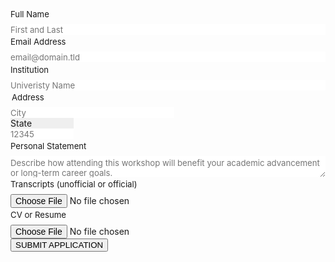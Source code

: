 <form id="fs-frm" name="registration-form" accept-charset="utf-8" action="https://formspree.io/f/mnqlnokr" method="post" enctype="multipart/form-data">
  <fieldset id="fs-frm-inputs">
    <label for="full-name">Full Name</label>
    <input type="text" name="name" id="full-name" placeholder="First and Last" required="">
    <label for="email-address">Email Address</label>
    <input type="email" name="_replyto" id="email-address" placeholder="email@domain.tld" required="">
    <label for="institution-id">Institution</label>
   <input type="text" name="institution" id="institution-id" placeholder="Univeristy Name" required="">
    <fieldset class="locale">
      <legend>Address</legend>
      <input type="text" name="city" placeholder="City" required="">
      <select name="state" required="">
        <option value="Select" selected="" disabled="">State</option>
      	<option value="AL">Alabama</option>
      	<option value="AK">Alaska</option>
      	<option value="AZ">Arizona</option>
      	<option value="AR">Arkansas</option>
      	<option value="CA">California</option>
      	<option value="CO">Colorado</option>
      	<option value="CT">Connecticut</option>
      	<option value="DE">Delaware</option>
      	<option value="DC">District Of Columbia</option>
      	<option value="FL">Florida</option>
      	<option value="GA">Georgia</option>
      	<option value="HI">Hawaii</option>
      	<option value="ID">Idaho</option>
      	<option value="IL">Illinois</option>
      	<option value="IN">Indiana</option>
      	<option value="IA">Iowa</option>
      	<option value="KS">Kansas</option>
      	<option value="KY">Kentucky</option>
      	<option value="LA">Louisiana</option>
      	<option value="ME">Maine</option>
      	<option value="MD">Maryland</option>
      	<option value="MA">Massachusetts</option>
      	<option value="MI">Michigan</option>
      	<option value="MN">Minnesota</option>
      	<option value="MS">Mississippi</option>
      	<option value="MO">Missouri</option>
      	<option value="MT">Montana</option>
      	<option value="NE">Nebraska</option>
      	<option value="NV">Nevada</option>
      	<option value="NH">New Hampshire</option>
      	<option value="NJ">New Jersey</option>
      	<option value="NM">New Mexico</option>
      	<option value="NY">New York</option>
      	<option value="NC">North Carolina</option>
      	<option value="ND">North Dakota</option>
      	<option value="OH">Ohio</option>
      	<option value="OK">Oklahoma</option>
      	<option value="OR">Oregon</option>
      	<option value="PA">Pennsylvania</option>
      	<option value="RI">Rhode Island</option>
      	<option value="SC">South Carolina</option>
      	<option value="SD">South Dakota</option>
      	<option value="TN">Tennessee</option>
      	<option value="TX">Texas</option>
      	<option value="UT">Utah</option>
      	<option value="VT">Vermont</option>
      	<option value="VA">Virginia</option>
      	<option value="WA">Washington</option>
      	<option value="WV">West Virginia</option>
      	<option value="WI">Wisconsin</option>
      	<option value="WY">Wyoming</option>
      </select>
      <input type="text" name="postal-code" placeholder="12345" required="">
    </fieldset>
    <label for="note">Personal Statement</label>
    <textarea rows="2" name="note" id="note" placeholder="Describe how attending this workshop will benefit your academic advancement or long-term career goals."></textarea>
    <input type="hidden" name="_subject" id="email-subject" value="Registration Form Submission">
      <label for="attachment1">Transcripts (unofficial or official)</label>
 <input type="file" name="attachment1" accept=".doc,.docx,.pdf">
         <label for="attachment2">CV or Resume</label>
 <input type="file" name="attachment2" accept=".doc,.docx,.pdf">
 <button type="submit">SUBMIT APPLICATION</button><style>/* reset */
#fs-frm input,
#fs-frm select,
#fs-frm textarea,
#fs-frm fieldset,
#fs-frm optgroup,
#fs-frm label,
#fs-frm #card-element:disabled {
  font-family: inherit;
  font-size: 100%;
  color: inherit;
  border: none;
  border-radius: 0;
  display: block;
  width: 100%;
  padding: 0;
  margin: 0;
  -webkit-appearance: none;
  -moz-appearance: none;
}
#fs-frm label,
#fs-frm legend,
#fs-frm ::placeholder {
  font-size: .825rem;
  margin-bottom: .5rem;
  padding-top: .2rem;
  display: flex;
  align-items: baseline;
}

/* border, padding, margin, width */
#fs-frm input,
#fs-frm select,
#fs-frm textarea,
#fs-frm #card-element {
  border: 1px solid rgba(0,0,0,0.2);
  background-color: rgba(255,255,255,0.9);
  padding: .75em 1rem;
  margin-bottom: 1.5rem;
}
#fs-frm input:focus,
#fs-frm select:focus,
#fs-frm textarea:focus {
  background-color: white;
  outline-style: solid;
  outline-width: thin;
  outline-color: gray;
  outline-offset: -1px;
}
#fs-frm [type="text"],
#fs-frm [type="email"] {
  width: 100%;
}
#fs-frm [type="button"],
#fs-frm [type="submit"],
#fs-frm [type="reset"] {
  width: auto;
  cursor: pointer;
  -webkit-appearance: button;
  -moz-appearance: button;
  appearance: button;
}
#fs-frm [type="button"]:focus,
#fs-frm [type="submit"]:focus,
#fs-frm [type="reset"]:focus {
  outline: none;
}
#fs-frm [type="submit"],
#fs-frm [type="reset"] {
  margin-bottom: 0;
}
#fs-frm select {
  text-transform: none;
}

#fs-frm [type="checkbox"] {
  -webkit-appearance: checkbox;
  -moz-appearance: checkbox;
  appearance: checkbox;
  display: inline-block;
  width: auto;
  margin: 0 .5em 0 0 !important;
}

#fs-frm [type="radio"] {
  -webkit-appearance: radio;
  -moz-appearance: radio;
  appearance: radio;
}

/* address, locale */
#fs-frm fieldset.locale input[name="city"],
#fs-frm fieldset.locale select[name="state"],
#fs-frm fieldset.locale input[name="postal-code"] {
  display: inline;
}
#fs-frm fieldset.locale input[name="city"] {
  width: 52%;
}
#fs-frm fieldset.locale select[name="state"],
#fs-frm fieldset.locale input[name="postal-code"] {
  width: 20%;
}
#fs-frm fieldset.locale input[name="city"],
#fs-frm fieldset.locale select[name="state"] {
  margin-right: 3%;
}
</style>
